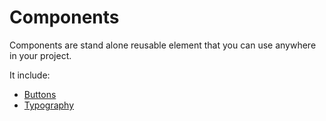 # Components

Components are stand alone reusable element that you can use anywhere in your project.

It include:

* [Buttons](/css/components/buttons.html)
* [Typography](/css/components/forms.html)